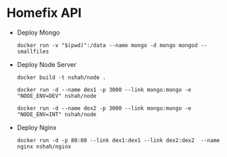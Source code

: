 # Homefix API

* Deploy Mongo

    `docker run -v "$(pwd)":/data --name mongo -d mongo mongod --smallfiles`
    
* Deploy Node Server

    `docker build -t nshah/node .`
    
    `docker run -d --name dex1 -p 3000 --link mongo:mongo -e "NODE_ENV=DEV" nshah/node`
    
    `docker run -d --name dex2 -p 3000 --link mongo:mongo -e "NODE_ENV=INT" nshah/node`
    
* Deploy Nginx

    `docker run -d -p 80:80 --link dex1:dex1 --link dex2:dex2  --name nginx nshah/nginx`